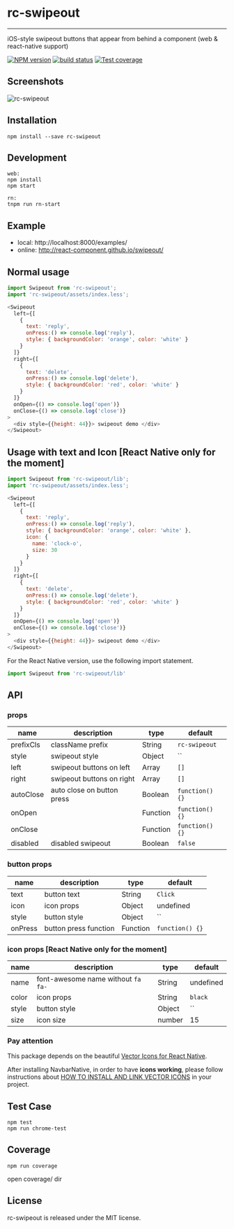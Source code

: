 # rc-swipeout
---

iOS-style swipeout buttons that appear from behind a component (web & react-native support)

[![NPM version][npm-image]][npm-url]
[![build status][travis-image]][travis-url]
[![Test coverage][coveralls-image]][coveralls-url]

[npm-image]: http://img.shields.io/npm/v/rc-swipeout.svg?style=flat-square
[npm-url]: http://npmjs.org/package/rc-swipeout
[travis-image]: https://img.shields.io/travis/react-component/swipeout.svg?style=flat-square
[travis-url]: https://travis-ci.org/react-component/swipeout
[coveralls-image]: https://img.shields.io/coveralls/react-component/swipeout.svg?style=flat-square
[coveralls-url]: https://coveralls.io/r/react-component/swipeout?branch=master

## Screenshots

![rc-swipeout](https://zos.alipayobjects.com/rmsportal/dqxQTtxrKrGMVEc.gif)

## Installation

`npm install --save rc-swipeout`

## Development

```
web: 
npm install
npm start

rn:
tnpm run rn-start
```

## Example

- local: http://localhost:8000/examples/
- online: http://react-component.github.io/swipeout/

## Normal usage

```js
import Swipeout from 'rc-swipeout';
import 'rc-swipeout/assets/index.less';

<Swipeout
  left={[
    {
      text: 'reply',
      onPress:() => console.log('reply'),
      style: { backgroundColor: 'orange', color: 'white' }
    }
  ]}
  right={[
    {
      text: 'delete',
      onPress:() => console.log('delete'),
      style: { backgroundColor: 'red', color: 'white' }
    }
  ]}
  onOpen={() => console.log('open')}
  onClose={() => console.log('close')}
>
  <div style={{height: 44}}> swipeout demo </div>
</Swipeout>

```

## Usage with text and Icon [React Native only for the moment]

```js
import Swipeout from 'rc-swipeout/lib';
import 'rc-swipeout/assets/index.less';

<Swipeout
  left={[
    {
      text: 'reply',
      onPress:() => console.log('reply'),
      style: { backgroundColor: 'orange', color: 'white' },
      icon: {
        name: 'clock-o',
        size: 30
      }
    }
  ]}
  right={[
    {
      text: 'delete',
      onPress:() => console.log('delete'),
      style: { backgroundColor: 'red', color: 'white' }
    }
  ]}
  onOpen={() => console.log('open')}
  onClose={() => console.log('close')}
>
  <div style={{height: 44}}> swipeout demo </div>
</Swipeout>

```

For the React Native version, use the following import statement.

```js
import Swipeout from 'rc-swipeout/lib'
```

## API

### props

| name        | description                   | type   | default    |
|-------------|------------------------|--------|------------|
| prefixCls       | className prefix     | String | `rc-swipeout` |
| style       | swipeout style      | Object | `` |
| left       | swipeout buttons on left      | Array | `[]` |
| right       | swipeout buttons on right      | Array | `[]` |
| autoClose       | auto close on button press   | Boolean | `function() {}` |
| onOpen       |       | Function | `function() {}` |
| onClose       |       | Function | `function() {}` |
| disabled       |   disabled swipeout    | Boolean | `false` |

### button props

| name        | description                   | type   | default    |
|-------------|------------------------|--------|------------|
| text       | button text     | String | `Click` |
| icon       | icon props      | Object | undefined |
| style       | button style     | Object | `` |
| onPress       | button press function      | Function | `function() {}` |

### icon props [React Native only for the moment]

| name        | description                   | type   | default    |
|-------------|------------------------|--------|------------|
| name       | font-awesome name without `fa fa-`     | String | undefined |
| color       | icon props      | String | `black` |
| style       | button style     | Object | `` |
| size       | icon size     | number | 15 |

### Pay attention
This package depends on the beautiful [Vector Icons for React Native](https://github.com/oblador/react-native-vector-icons).

After installing NavbarNative, in order to have **icons working**, please follow instructions about [HOW TO INSTALL AND LINK VECTOR ICONS](https://github.com/oblador/react-native-vector-icons) in your project.

## Test Case

```
npm test
npm run chrome-test
```

## Coverage

```
npm run coverage
```

open coverage/ dir

## License

rc-swipeout is released under the MIT license.
